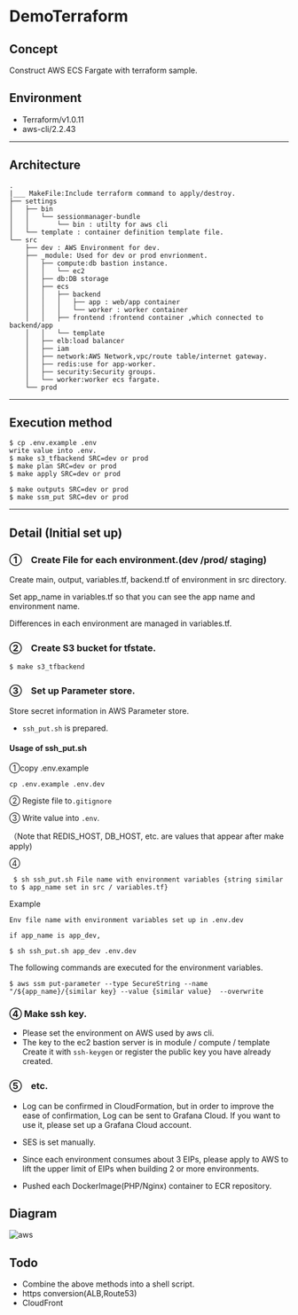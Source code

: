 # DemoTerraform
## Concept
Construct AWS ECS Fargate with terraform sample.


## Environment
- Terraform/v1.0.11
- aws-cli/2.2.43 
___

## Architecture
```
.
|___ MakeFile:Include terraform command to apply/destroy.
├── settings
│   ├── bin
│   │   └── sessionmanager-bundle
│   │       └── bin : utilty for aws cli
│   └── template : container definition template file.
└── src
    ├── dev : AWS Environment for dev.
    ├── _module: Used for dev or prod envrionment.
    │   ├── compute:db bastion instance.
    │   │   └── ec2
    │   ├── db:DB storage 
    │   ├── ecs
    │   │   ├── backend
    │   │   │   ├── app : web/app container
    │   │   │   └── worker : worker container 
    │   │   ├── frontend :frontend container ,which connected to backend/app
    │   │   └── template
    │   ├── elb:load balancer
    │   ├── iam
    │   ├── network:AWS Network,vpc/route table/internet gateway.
    │   ├── redis:use for app-worker.
    │   ├── security:Security groups.
    │   └── worker:worker ecs fargate.
    └── prod
```

___

## Execution method

```
$ cp .env.example .env
write value into .env.
$ make s3_tfbackend SRC=dev or prod
$ make plan SRC=dev or prod
$ make apply SRC=dev or prod

$ make outputs SRC=dev or prod
$ make ssm_put SRC=dev or prod

```

___


## Detail (Initial set up)

### ①　Create File for each environment.(dev /prod/ staging)
Create main, output, variables.tf, backend.tf of environment in src directory.

Set app_name in variables.tf so that you can see the app name and environment name.

Differences in each environment are managed in variables.tf.

### ②　Create S3 bucket for tfstate.

```
$ make s3_tfbackend
```

### ③　Set up Parameter store.
Store secret information in AWS Parameter store.

* ```ssh_put.sh``` is prepared.

 #### Usage of ssh_put.sh
①copy .env.example

 ```cp .env.example .env.dev```

② Registe file to```.gitignore```

③ Write value into ```.env```.

（Note that REDIS_HOST, DB_HOST, etc. are values that appear after make apply)

④ 
```
 $ sh ssh_put.sh File name with environment variables {string similar to $ app_name set in src / variables.tf} 
 ```
  
  Example 
  
  ```
  Env file name with environment variables set up in .env.dev
  
  if app_name is app_dev,

  $ sh ssh_put.sh app_dev .env.dev  
  ```



The following commands are executed for the environment variables.
```
$ aws ssm put-parameter --type SecureString --name "/${app_name}/{similar key} --value {similar value}  --overwrite
```


### ④ Make ssh key.


- Please set the environment on AWS used by aws cli.
- The key to the ec2 bastion server is in module / compute / template
Create it with ```ssh-keygen``` or register the public key you have already created.

### ⑤　etc.


- Log can be confirmed in CloudFormation, but in order to improve the ease of confirmation, Log can be sent to Grafana Cloud.
If you want to use it, please set up a Grafana Cloud account.

- SES is set manually.

- Since each environment consumes about 3 EIPs, please apply to AWS to lift the upper limit of EIPs when building 2 or more environments.

- Pushed each DockerImage(PHP/Nginx) container to ECR repository.


## Diagram
![aws](https://user-images.githubusercontent.com/5231283/143753728-45549b82-2098-492f-a014-6b23c05f510f.png)

## Todo 
- Combine the above methods into a shell script.
- https conversion(ALB,Route53)
- CloudFront
